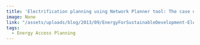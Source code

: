```yaml
---
title: 'Electrification planning using Network Planner tool: The case of Ghana'
image: None
link: "/assets/uploads/blog/2013/09/EnergyForSustainableDevelopment-ElectrificationPlanningInGhana-KemausuorEtAl.pdf"
tags:
  - Energy Access Planning
---
```

